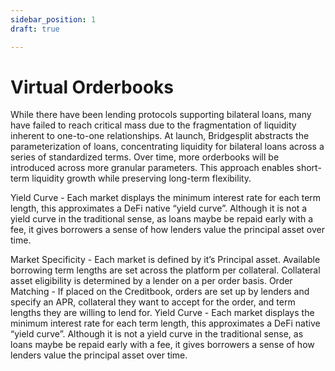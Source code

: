 ```yaml
---
sidebar_position: 1
draft: true

---
```

# Virtual Orderbooks

While there have been lending protocols supporting bilateral loans, many have failed to reach critical mass due to the fragmentation of liquidity inherent to one-to-one relationships. At launch, Bridgesplit abstracts the parameterization of loans, concentrating liquidity for bilateral loans across a series of standardized terms. Over time, more orderbooks will be introduced across more granular parameters. This approach enables short-term liquidity growth while preserving long-term flexibility.

Yield Curve - Each market displays the minimum interest rate for each term length, this approximates a DeFi native “yield curve”. Although it is not a yield curve in the traditional sense, as loans maybe be repaid early with a fee, it gives borrowers a sense of how lenders value the principal asset over time.

Market Specificity - Each market is defined by it’s Principal asset. Available borrowing term lengths are set across the platform per collateral. Collateral asset eligibility is determined by a lender on a per order basis.
Order Matching - If placed on the Creditbook, orders are set up by lenders and specify an APR, collateral they want to accept for the order, and term lengths they are willing to lend for.
Yield Curve - Each market displays the minimum interest rate for each term length, this approximates a DeFi native “yield curve”. Although it is not a yield curve in the traditional sense, as loans maybe be repaid early with a fee, it gives borrowers a sense of how lenders value the principal asset over time.